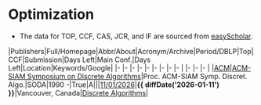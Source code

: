 # Optimization

- The data for TOP, CCF, CAS, JCR, and IF are sourced from [easyScholar](https://www.easyscholar.cc/).

|Publishers|Full/Homepage|Abbr/About|Acronym/Archive|Period/DBLP|Top|CCF|Submission|Days Left|Main Conf.|Days Left|Location|Keywords/Google|
|-         |-            |-         |-              |-          |-  |-  |-         |-        |          |-        |-       |-              |
|[ACM](https://www.acm.org/)|[ACM-SIAM Symposium on Discrete Algorithms](https://www.siam.org/conferences-events/siam-conferences)|Proc. ACM-SIAM Symp. Discret. Algo.|SODA|1990 -|True|A|||[11/01/2026](https://www.siam.org/conferences-events/siam-conferences/soda26/)|**{{ diffDate('2026-01-11') }}**|Vancouver, Canada|[Discrete Algorithms](https://www.google.com/search?q=Discrete+Algorithms)|

